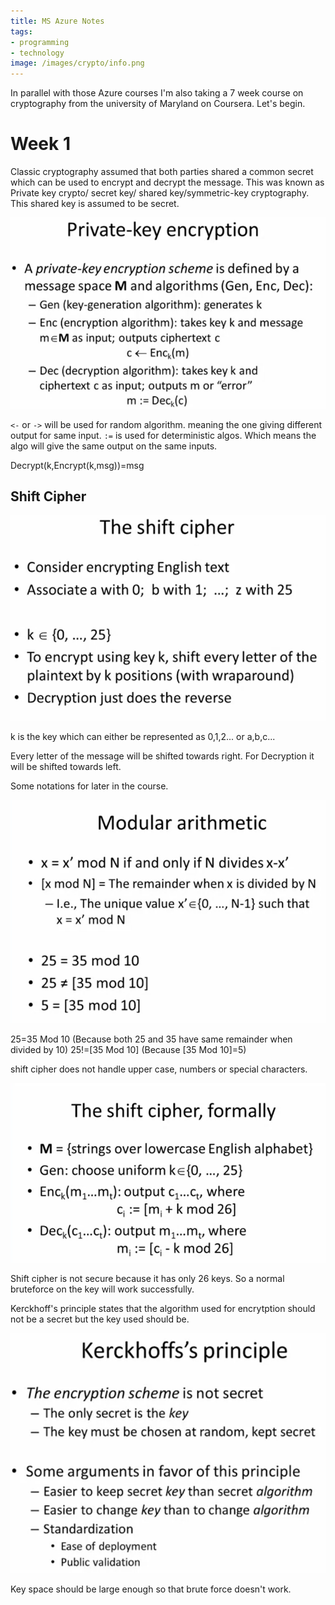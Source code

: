 ```yaml
---
title: MS Azure Notes
tags:
- programming
- technology
image: /images/crypto/info.png
---
```


In parallel with those Azure courses I'm also taking a 7 week course on cryptography from the university of Maryland on Coursera. Let's begin.

<!--more-->

# Week 1

Classic cryptography assumed that both parties shared a common secret which can be used to encrypt and decrypt the message. This was known as Private key crypto/ secret key/ shared key/symmetric-key cryptography. This shared key is assumed to be secret.

<img src="/images/crypto/privatekey.png">

`<-` or `->` will be used for random algorithm. meaning the one giving different output for same input. `:=` is used for deterministic algos. Which means the algo will give the same output on the same inputs.

Decrypt(k,Encrypt(k,msg))=msg

## Shift Cipher

<img src="/images/crypto/shift.png">

k is the key which can either be represented as 0,1,2... or a,b,c...

Every letter of the message will be shifted towards right. For Decryption it will be shifted towards left.

Some notations for later in the course.

<img src="/images/crypto/modular.png">

25=35 Mod 10 (Because both 25 and 35 have same remainder when divided by 10)
25!=[35 Mod 10] (Because [35 Mod 10]=5)

shift cipher does not handle upper case, numbers or special characters.

<img src="/images/crypto/formalshift.png">

Shift cipher is not secure because it has only 26 keys. So a normal bruteforce on the key will work successfully.

Kerckhoff's principle states that the algorithm used for encrytption should not be a secret but the key used should be.

<img src="/images/crypto/kerck.png">

Key space should be large enough so that brute force doesn't work.